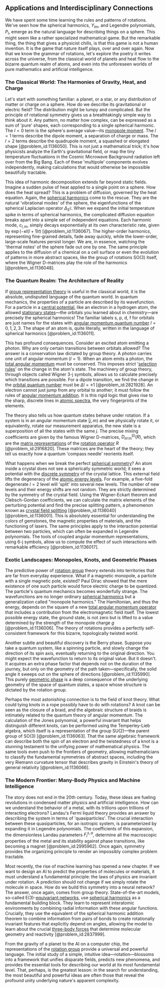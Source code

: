 ## Applications and Interdisciplinary Connections

We have spent some time learning the rules and patterns of rotations. We've seen how the spherical harmonics, $Y_{lm}$, and Legendre polynomials, $P_l$, emerge as the natural language for describing things on a sphere. This might seem like a rather specialized mathematical game. But the remarkable thing, the thing that gives a physicist chills, is that this game is not a human invention. It is the game that nature itself plays, over and over again. Now that we know the grammar of rotations, let's explore the poetry it writes across the universe, from the classical world of planets and heat flow to the bizarre quantum realm of atoms, and even into the unforeseen worlds of pure mathematics and artificial intelligence.

### The Classical World: The Harmonies of Gravity, Heat, and Charge

Let's start with something familiar: a planet, or a star, or any distribution of matter or charge on a sphere. How do we describe its gravitational or electric field? The distribution might be lumpy and complicated. But the principle of rotational symmetry gives us a breathtakingly simple way to think about it. Any pattern, no matter how complex, can be expressed as a sum of 'pure' shapes, each corresponding to a single spherical harmonic. The $l=0$ term is the sphere's average value—its [monopole moment](@article_id:267274). The $l=1$ terms describe the dipole moment, a separation of charge or mass. The $l=2$ terms describe the quadrupole moment, a squashed or elongated shape [@problem_id:1136050]. This is not just a mathematical trick; it's how physicists analyze the Earth's gravitational field, or map the tiny temperature fluctuations in the Cosmic Microwave Background radiation left over from the Big Bang. Each of these 'multipole' components evolves independently, making calculations that would otherwise be impossible beautifully tractable.

This idea of harmonic decomposition extends far beyond static fields. Imagine a sudden pulse of heat applied to a single point on a sphere. How does the heat spread? This is a problem of diffusion, governed by the heat equation. Again, the [spherical harmonics](@article_id:155930) come to the rescue. They are the natural 'vibrational modes' of the sphere, the eigenfunctions of the spherical Laplacian operator $\Delta_{S^2}$. When we expand the initial temperature spike in terms of spherical harmonics, the complicated diffusion equation breaks apart into a simple set of independent equations. Each harmonic mode, $c_{l,m}$, simply decays exponentially at its own characteristic rate, given by $\exp(-\kappa l(l+1)t)$ [@problem_id:1136067]. The higher-order harmonics, representing fine-grained details, fade away quickly, while the lower-order, large-scale features persist longer. We are, in essence, watching the 'thermal notes' of the sphere fade out one by one. The same principle applies to the diffusion of a chemical on a cell surface or even the evolution of patterns in more abstract spaces, like the group of rotations SO(3) itself, where the Wigner D-matrices play the role of the harmonics [@problem_id:1136048].

### The Quantum Realm: The Architecture of Reality

If [group representation theory](@article_id:141436) is useful in the classical world, it is the absolute, undisputed language of the quantum world. In quantum mechanics, the properties of a particle are described by its wavefunction. For a particle in a [central potential](@article_id:148069), like an electron in a hydrogen atom, the allowed [stationary states](@article_id:136766)—the orbitals you learned about in chemistry—are precisely the spherical harmonics! The familiar labels s, p, d, f for orbitals are just names for the states with [angular momentum quantum number](@article_id:171575) $l=0, 1, 2, 3$. The shape of an atom is, quite literally, written in the language of spherical harmonics [@problem_id:1136011].

This has profound consequences. Consider an excited atom emitting a photon. Why are only certain transitions between orbitals allowed? The answer is a conservation law dictated by group theory. A photon carries one unit of angular momentum ($l=1$). When an atom emits a photon, the [total angular momentum](@article_id:155254) must be conserved. This imposes strict '[selection rules](@article_id:140290)' on the change in the atom's state. The machinery of group theory, through objects called Wigner 3-j symbols, allows us to calculate precisely which transitions are possible. For a dipole transition, we find the change in the [orbital quantum number](@article_id:163699) must be $\Delta l = \pm 1$ [@problem_id:2821928]. An electron cannot just jump from any orbital to another; it must follow the rules of [angular momentum addition](@article_id:155587). It is this rigid logic that gives rise to the sharp, discrete lines in [atomic spectra](@article_id:142642), the very fingerprints of the elements.

The theory also tells us how quantum states behave under rotation. If a system is in an angular momentum state $|j, m\rangle$ and we physically rotate it, or equivalently, rotate our measurement apparatus, the new state is a superposition of all the states with the same $j$. The precise mixing coefficients are given by the famous Wigner D-matrices, $D^{(j)}_{m'm}(R)$, which are the [matrix representations](@article_id:145531) of the [rotation operator](@article_id:136208) $R$ [@problem_id:2916820]. These matrices are the heart of the theory; they tell us exactly how a quantum 'compass needle' reorients itself.

What happens when we break the perfect [spherical symmetry](@article_id:272358)? An atom inside a crystal does not see a spherically symmetric world; it sees a potential with the [discrete symmetry](@article_id:146500) of the crystal lattice. This external field lifts the degeneracy of the [atomic energy levels](@article_id:147761). For example, a five-fold degenerate $l=2$ level will 'split' into several new levels. The number of new levels and their energy shifts are not random. They are strictly determined by the symmetry of the crystal field. Using the Wigner-Eckart theorem and Clebsch-Gordan coefficients, we can calculate the matrix elements of the perturbing potential and find the precise splitting pattern, a phenomenon known as [crystal field splitting](@article_id:142743) [@problem_id:1136040] [@problem_id:1136001]. This is absolutely essential for understanding the colors of gemstones, the magnetic properties of materials, and the functioning of lasers. The same principles apply to the interaction potential between two particles, which can often be expanded in Legendre polynomials. The tools of coupled angular momentum representations, using 6-j symbols, allow us to compute the effect of such interactions with remarkable efficiency [@problem_id:1136017].

### Exotic Landscapes: Monopoles, Knots, and Geometric Phases

The predictive power of [rotation group](@article_id:203918) theory extends into territories that are far from everyday experience. What if a magnetic monopole, a particle with a single magnetic pole, existed? Paul Dirac showed that the mere existence of one such particle would force electric charge to be quantized. The particle's quantum mechanics becomes wonderfully strange. The wavefunctions are no longer ordinary [spherical harmonics](@article_id:155930) but a generalization called "monopole harmonics." The Hamiltonian, and thus the energy, depends on the square of a new [total angular momentum operator](@article_id:148945) that includes a contribution from the electromagnetic field itself. The lowest possible energy state, the ground state, is not zero but is lifted to a value determined by the strength of the monopole charge $g$ [@problem_id:1136006]. The theory of rotations provides a perfectly self-consistent framework for this bizarre, topologically twisted world.

Another subtle and beautiful discovery is the Berry phase. Suppose you take a quantum system, like a spinning particle, and slowly change the direction of its spin axis, eventually returning to the original direction. You might expect the wavefunction to return to its original value. But it doesn't. It acquires an extra phase factor that depends not on the duration of the journey, but only on the geometry of the path taken—specifically, the solid angle it sweeps out on the sphere of directions [@problem_id:1135990]. This purely [geometric phase](@article_id:137955) is a deep consequence of the underlying geometry of the space of quantum states, a space whose structure is dictated by the rotation group.

Perhaps the most astonishing connection is to the field of knot theory. What could tying knots in a rope possibly have to do with rotations? A knot can be seen as the closure of a braid, and the algebraic structure of braids is intimately related to the quantum theory of angular momentum. The calculation of the Jones polynomial, a powerful invariant that helps distinguish different knots, can be performed using the Temperley-Lieb algebra, which itself is a representation of the group SU(2)—the parent group of SO(3) [@problem_id:1136063]. That the same algebraic framework can describe both the spin of an electron and the twistedness of a knot is a stunning testament to the unifying power of mathematical physics. The same tools even push to the frontiers of geometry, allowing mathematicians to classify the fundamental symmetries of abstract spaces, including the very Riemann curvature tensor that describes gravity in Einstein's theory of general relativity [@problem_id:1136066].

### The Modern Frontier: Many-Body Physics and Machine Intelligence

The story does not end in the 20th century. Today, these ideas are fueling revolutions in condensed matter physics and artificial intelligence. How can we understand the behavior of a metal, with its trillions upon trillions of interacting electrons? Landau's Fermi liquid theory provides an answer by describing the system in terms of 'quasiparticles'. The crucial interaction between these quasiparticles, for an isotropic system, is parameterized by expanding it in Legendre polynomials. The coefficients of this expansion, the dimensionless Landau parameters $F_l^{s,a}$, determine all the macroscopic properties of the metal and its stability against phase transitions, like becoming a magnet [@problem_id:2995962]. Once again, symmetry provides the organizing principle to render an impossibly complex problem tractable.

Most recently, the rise of machine learning has opened a new chapter. If we want to design an AI to predict the properties of molecules or materials, it must understand a fundamental principle: the laws of physics are invariant under rotation. A prediction should not change if we simply rotate the molecule in space. How do we build this symmetry into a neural network? The answer, once again, comes from group theory. State-of-the-art models, so-called E(3)-[equivariant networks](@article_id:143387), use [spherical harmonics](@article_id:155930) as a fundamental building block. They learn to represent interatomic environments by combining radial information with these angular functions. Crucially, they use the equivalent of the spherical harmonic addition theorem to combine information from pairs of bonds to create rotationally invariant features that explicitly depend on angles, allowing the model to learn about the crucial [three-body forces](@article_id:158995) that determine molecular geometry and reactivity [@problem_id:2837999].

From the gravity of a planet to the AI on a computer chip, the representations of the [rotation group](@article_id:203918) provide a universal and powerful language. The initial study of a simple, intuitive idea—rotation—blossoms into a framework that unifies disparate fields, predicts new phenomena, and provides the essential tools for describing our world at its most fundamental level. That, perhaps, is the greatest lesson: in the search for understanding, the most beautiful and powerful ideas are often those that reveal the profound unity underlying nature's apparent complexity.